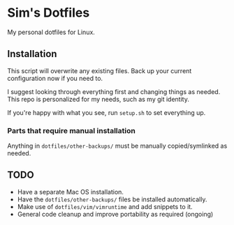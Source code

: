# Sim's Dotfiles

My personal dotfiles for Linux.

## Installation

This script will overwrite any existing files. Back up your current configuration now if you need to.

I suggest looking through everything first and changing things as needed. This repo is personalized for my needs, such as my git identity.

If you're happy with what you see, run `setup.sh` to set everything up.

### Parts that require manual installation

Anything in `dotfiles/other-backups/` must be manually copied/symlinked as needed.

## TODO

- Have a separate Mac OS installation.
- Have the `dotfiles/other-backups/` files be installed automatically.
- Make use of `dotfiles/vim/vimruntime` and add snippets to it.
- General code cleanup and improve portability as required (ongoing)

